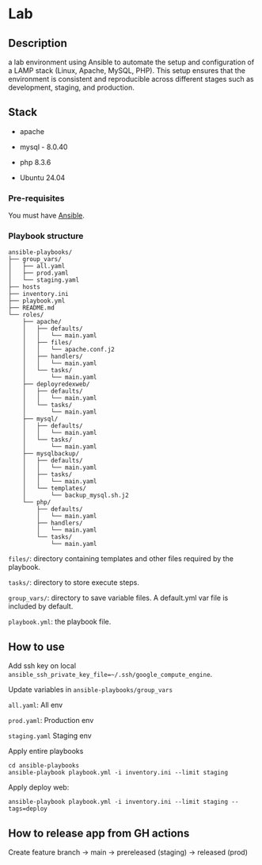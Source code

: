 # Lab

## Description

a lab environment using Ansible to automate the setup and configuration of a LAMP stack (Linux, Apache, MySQL, PHP). This setup ensures that the environment is consistent and reproducible across different stages such as development, staging, and production.

## Stack

* apache

* mysql - 8.0.40

* php 8.3.6

* Ubuntu 24.04

### Pre-requisites
You must have [Ansible](https://docs.ansible.com/ansible/latest/installation_guide/intro_installation.html#pipx-install).

### Playbook structure 

```
ansible-playbooks/
├── group_vars/
│   ├── all.yaml
│   ├── prod.yaml
│   └── staging.yaml
├── hosts
├── inventory.ini
├── playbook.yml
├── README.md
└── roles/
    ├── apache/
    │   ├── defaults/
    │   │   └── main.yaml
    │   ├── files/
    │   │   └── apache.conf.j2
    │   ├── handlers/
    │   │   └── main.yaml
    │   └── tasks/
    │       └── main.yaml
    ├── deployredexweb/
    │   ├── defaults/
    │   │   └── main.yaml
    │   └── tasks/
    │       └── main.yaml
    ├── mysql/
    │   ├── defaults/
    │   │   └── main.yaml
    │   └── tasks/
    │       └── main.yaml
    ├── mysqlbackup/
    │   ├── defaults/
    │   │   └── main.yaml
    │   ├── tasks/
    │   │   └── main.yaml
    │   └── templates/
    │       └── backup_mysql.sh.j2
    └── php/
        ├── defaults/
        │   └── main.yaml
        ├── handlers/
        │   └── main.yaml
        └── tasks/
            └── main.yaml
```

`files/`: directory containing templates and other files required by the playbook.

`tasks/`: directory to store execute steps.

`group_vars/`: directory to save variable files. A default.yml var file is included by default.

`playbook.yml`: the playbook file.

## How to use

Add ssh key on local `ansible_ssh_private_key_file=~/.ssh/google_compute_engine`.

Update variables in `ansible-playbooks/group_vars`

`all.yaml`: All env

`prod.yaml`: Production env

`staging.yaml` Staging env

Apply entire playbooks

```
cd ansible-playbooks
ansible-playbook playbook.yml -i inventory.ini --limit staging
```

Apply deploy web:
```
ansible-playbook playbook.yml -i inventory.ini --limit staging --tags=deploy
```

## How to release app from GH actions

Create feature branch -> main -> prereleased (staging) -> released (prod)